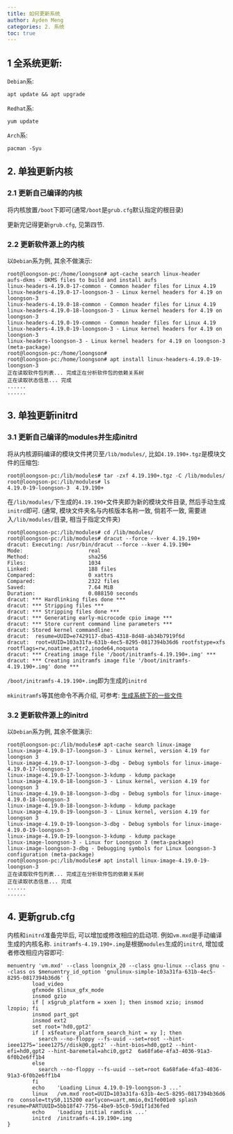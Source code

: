 ```yaml
---
title: 如何更新系统
author: Ayden Meng
categories: 2. 系统
toc: true
---
```


## 1 全系统更新:

`Debian`系:

```
apt update && apt upgrade
```

`Redhat`系:

```
yum update
```

`Arch`系:

```
pacman -Syu
```

## 2. 单独更新内核

### 2.1 更新自己编译的内核

将内核放置`/boot`下即可(通常`/boot`是`grub.cfg`默认指定的根目录)

更新完记得更新`grub.cfg`, 见第四节.

### 2.2 更新软件源上的内核

以`Debian`系为例, 其余不做演示:

```
root@loongson-pc:/home/loongson# apt-cache search linux-header
aufs-dkms - DKMS files to build and install aufs
linux-headers-4.19.0-17-common - Common header files for Linux 4.19
linux-headers-4.19.0-17-loongson-3 - Linux kernel headers for 4.19 on loongson-3
linux-headers-4.19.0-18-common - Common header files for Linux 4.19
linux-headers-4.19.0-18-loongson-3 - Linux kernel headers for 4.19 on loongson-3
linux-headers-4.19.0-19-common - Common header files for Linux 4.19
linux-headers-4.19.0-19-loongson-3 - Linux kernel headers for 4.19 on loongson-3
linux-headers-loongson-3 - Linux kernel headers for 4.19 on loongson-3 (meta-package)
root@loongson-pc:/home/loongson#
root@loongson-pc:/home/loongson# apt install linux-headers-4.19.0-19-loongson-3
正在读取软件包列表... 完成正在分析软件包的依赖关系树       
正在读取状态信息... 完成       
......
......
```

## 3. 单独更新initrd

### 3.1 更新自己编译的modules并生成initrd

将从内核源码编译的模块文件拷贝至`/lib/modules/`, 比如`4.19.190+.tgz`是模块文件的压缩包:

```
root@loongson-pc:/lib/modules# tar -zxf 4.19.190+.tgz -C /lib/modules/
root@loongson-pc:/lib/modules# ls
4.19.0-19-loongson-3  4.19.190+
```

在`/lib/modules/`下生成的`4.19.190+`文件夹即为新的模块文件目录, 然后手动生成`initrd`即可. (通常, 模块文件夹名与内核版本名称一致, 倘若不一致, 需要进入`/lib/modules/`目录, 相当于指定文件夹)

```
root@loongson-pc:/lib/modules# cd /lib/modules/
root@loongson-pc:/lib/modules# dracut --force --kver 4.19.190+
dracut: Executing: /usr/bin/dracut --force --kver 4.19.190+
Mode:                     real
Method:                   sha256
Files:                    1034
Linked:                   188 files
Compared:                 0 xattrs
Compared:                 2322 files
Saved:                    7.64 MiB
Duration:                 0.088150 seconds
dracut: *** Hardlinking files done ***
dracut: *** Stripping files ***
dracut: *** Stripping files done ***
dracut: *** Generating early-microcode cpio image ***
dracut: *** Store current command line parameters ***
dracut: Stored kernel commandline:
dracut:  resume=UUID=e7429117-dba5-4318-8d48-ab34b7919f6d
dracut:  root=UUID=103a31fa-631b-4ec5-8295-0817394b36d6 rootfstype=xfs rootflags=rw,noatime,attr2,inode64,noquota
dracut: *** Creating image file '/boot/initramfs-4.19.190+.img' ***
dracut: *** Creating initramfs image file '/boot/initramfs-4.19.190+.img' done ***
```

`/boot/initramfs-4.19.190+.img`即为生成的`initrd`

`mkinitramfs`等其他命令不再介绍, 可参考: [生成系统下的一些文件](../gen_sys_file)

### 3.2 更新软件源上的initrd

以`Debian`系为例, 其余不做演示:

```
root@loongson-pc:/lib/modules# apt-cache search linux-image
linux-image-4.19.0-17-loongson-3 - Linux kernel, version 4.19 for loongson 3
linux-image-4.19.0-17-loongson-3-dbg - Debug symbols for linux-image-4.19.0-17-loongson-3
linux-image-4.19.0-17-loongson-3-kdump - kdump package
linux-image-4.19.0-18-loongson-3 - Linux kernel, version 4.19 for loongson 3
linux-image-4.19.0-18-loongson-3-dbg - Debug symbols for linux-image-4.19.0-18-loongson-3
linux-image-4.19.0-18-loongson-3-kdump - kdump package
linux-image-4.19.0-19-loongson-3 - Linux kernel, version 4.19 for loongson 3
linux-image-4.19.0-19-loongson-3-dbg - Debug symbols for linux-image-4.19.0-19-loongson-3
linux-image-4.19.0-19-loongson-3-kdump - kdump package
linux-image-loongson-3 - Linux for Loongson 3 (meta-package)
linux-image-loongson-3-dbg - Debugging symbols for Linux loongson-3 configuration (meta-package)
root@loongson-pc:/lib/modules# apt install linux-image-4.19.0-19-loongson-3
正在读取软件包列表... 完成正在分析软件包的依赖关系树       
正在读取状态信息... 完成       
......
......
```

## 4. 更新grub.cfg

内核和`initrd`准备完毕后, 可以增加或修改相应的启动项. 例如`vm.mxd`是手动编译生成的内核名称. `initramfs-4.19.190+.img`是根据`modules`生成的`initrd`, 增加或者修改相应内容即可:

```
menuentry 'vm.mxd' --class loongnix_20 --class gnu-linux --class gnu --class os $menuentry_id_option 'gnulinux-simple-103a31fa-631b-4ec5-8295-0817394b36d6' {
        load_video
        gfxmode $linux_gfx_mode
        insmod gzio
        if [ x$grub_platform = xxen ]; then insmod xzio; insmod lzopio; fi
        insmod part_gpt
        insmod ext2
        set root='hd0,gpt2'
        if [ x$feature_platform_search_hint = xy ]; then
          search --no-floppy --fs-uuid --set=root --hint-ieee1275='ieee1275//disk@0,gpt2' --hint-bios=hd0,gpt2 --hint-efi=hd0,gpt2 --hint-baremetal=ahci0,gpt2  6a68fa6e-4fa3-4036-91a3-6f0b2e6ff1b4
        else
          search --no-floppy --fs-uuid --set=root 6a68fa6e-4fa3-4036-91a3-6f0b2e6ff1b4
        fi
        echo    'Loading Linux 4.19.0-19-loongson-3 ...'
        linux   /vm.mxd root=UUID=103a31fa-631b-4ec5-8295-0817394b36d6 ro  console=ttyS0,115200 earlycon=uart,mmio,0x1fe001e0 splash resume=PARTUUID=5bb18f47-7756-4be9-b5c0-59d1f1d36fed
        echo    'Loading initial ramdisk ...'
        initrd  /initramfs-4.19.190+.img
}
```
